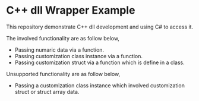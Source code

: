 # C++ dll Wrapper Example
 
This repository demonstrate C++ dll development and using C# to access it.

The involved functionality are as follow below,
* Passing numaric data via a function.
* Passing customization class instance via a function.
* Passing customization struct via a function which is define in a class.

Unsupported functionality are as follow below,
* Passing a customization class instance which involved customization struct or struct array data.
